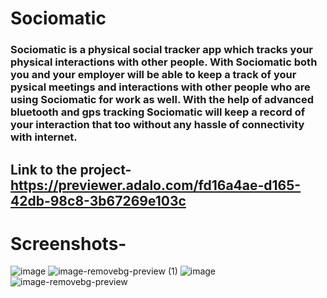 # Sociomatic
### Sociomatic is a physical social tracker app which tracks your physical interactions with other people. With Sociomatic both you and your employer will be able to keep a track of your pysical meetings and interactions with other people who are using Sociomatic for work as well. With the help of advanced bluetooth and gps tracking Sociomatic will keep a record of your interaction that too without any hassle of connectivity with internet.

## Link to the project- https://previewer.adalo.com/fd16a4ae-d165-42db-98c8-3b67269e103c


# Screenshots-
![image](https://user-images.githubusercontent.com/72443636/139541768-95a11966-875d-4234-870b-e3f90a6ec46b.png)
![image-removebg-preview (1)](https://user-images.githubusercontent.com/72443636/139541859-e7373500-a8a1-4ca7-b247-2a0ed59b7f66.png)
![image](https://user-images.githubusercontent.com/72443636/139541862-cd74081c-ec27-4b28-a556-d444a592ccc7.png)
![image-removebg-preview](https://user-images.githubusercontent.com/72443636/139541848-248a5045-1d40-40f8-ae5e-bd5e1e1760c2.png)
